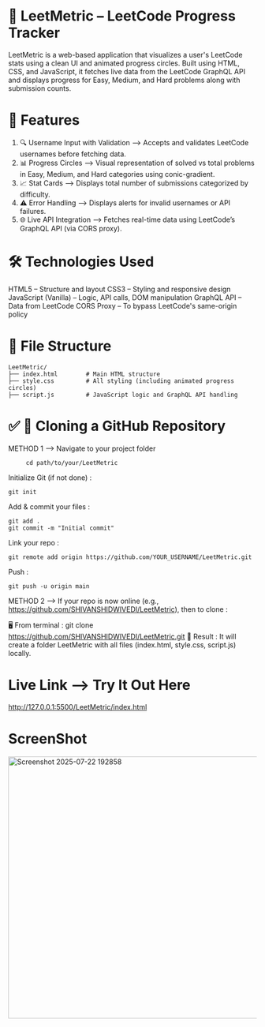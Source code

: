 # 🧠 LeetMetric – LeetCode Progress Tracker
LeetMetric is a web-based application that visualizes a user's LeetCode stats using a clean UI and animated progress circles. Built using HTML, CSS, and JavaScript, it fetches live data from the LeetCode GraphQL API and displays progress for Easy, Medium, and Hard problems along with submission counts.

# 🚀 Features
1. 🔍 Username Input with Validation
    -->  Accepts and validates LeetCode usernames before fetching data.
2. 📊 Progress Circles
    --> Visual representation of solved vs total problems in Easy, Medium, and Hard categories using conic-gradient.
3. 📈 Stat Cards
    --> Displays total number of submissions categorized by difficulty.
4. ⚠️ Error Handling
    --> Displays alerts for invalid usernames or API failures.
5. 🌐 Live API Integration
    --> Fetches real-time data using LeetCode’s GraphQL API (via CORS proxy).

# 🛠️ Technologies Used
HTML5 – Structure and layout
CSS3 – Styling and responsive design
JavaScript (Vanilla) – Logic, API calls, DOM manipulation
GraphQL API – Data from LeetCode
CORS Proxy – To bypass LeetCode's same-origin policy

# 📁 File Structure

    LeetMetric/
    ├── index.html        # Main HTML structure
    ├── style.css         # All styling (including animated progress circles)
    ├── script.js         # JavaScript logic and GraphQL API handling

# ✅ 🔁 Cloning a GitHub Repository
METHOD 1 -->
 Navigate to your project folder

         cd path/to/your/LeetMetric
Initialize Git (if not done) :

    git init
Add & commit your files :

    git add .
    git commit -m "Initial commit"
Link your repo :

    git remote add origin https://github.com/YOUR_USERNAME/LeetMetric.git
Push :

    git push -u origin main
    
METHOD 2  -->
If your repo is now online (e.g., https://github.com/SHIVANSHIDWIVEDI/LeetMetric), then to clone :

🖥️ From terminal :
              git clone https://github.com/SHIVANSHIDWIVEDI/LeetMetric.git
📁 Result :
It will create a folder LeetMetric with all files (index.html, style.css, script.js) locally.
# Live Link --> Try It Out Here
http://127.0.0.1:5500/LeetMetric/index.html
# ScreenShot
<img width="845" height="531" alt="Screenshot 2025-07-22 192858" src="https://github.com/user-attachments/assets/9abc40b6-18c2-4cd7-a635-900525a39fa7" />

